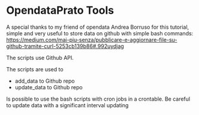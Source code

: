 # OpendataPrato Tools

A special thanks to my friend of opendata Andrea Borruso for this tutorial, simple and very useful to store data on github with simple bash commands: 
https://medium.com/mai-piu-senza/pubblicare-e-aggiornare-file-su-github-tramite-curl-5253cb139b86#.992uydjag

The scripts use Github API.

The scripts are used to
- add_data to Github repo
- update_data to Github repo

Is possible to use the bash scripts with cron jobs in a crontable. Be careful to update data with a significant interval updating

